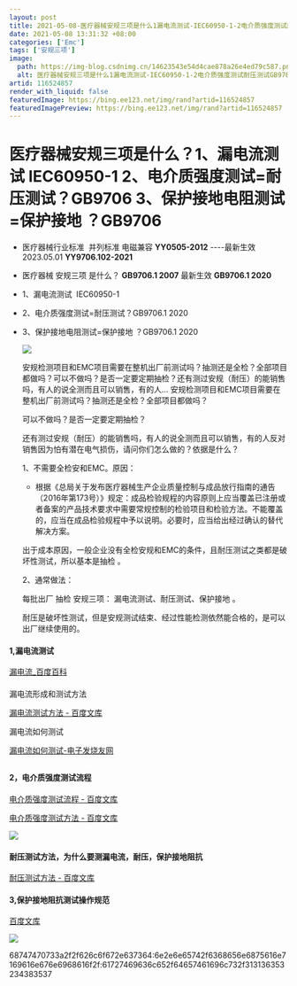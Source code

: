 ```yaml
---
layout: post
title: 2021-05-08-医疗器械安规三项是什么1漏电流测试-IEC60950-1-2电介质强度测试耐压测试GB9706-3保护接地电阻测试保护接地-GB9706
date: 2021-05-08 13:31:32 +08:00
categories: ['Emc']
tags: ['安规三项']
image:
  path: https://img-blog.csdnimg.cn/14623543e54d4cae878a26e4ed79c587.png?x-oss-process=image/resize,m_fixed,h_150
  alt: 医疗器械安规三项是什么1漏电流测试-IEC60950-1-2电介质强度测试耐压测试GB9706-3保护接地电阻测试保护接地-GB9706
artid: 116524857
render_with_liquid: false
featuredImage: https://bing.ee123.net/img/rand?artid=116524857
featuredImagePreview: https://bing.ee123.net/img/rand?artid=116524857
---
```


# 医疗器械安规三项是什么？1、漏电流测试 IEC60950-1 2、电介质强度测试=耐压测试？GB9706 3、保护接地电阻测试=保护接地 ？GB9706

* 医疗器械行业标准  并列标准 电磁兼容
  **YY0505-2012**
  ----最新生效2023.05.01
  **YY9706.102-2021**
* 医疗器械
  安规三项
  是什么？
  **GB9706.1 2007**
  最新生效
  **GB9706.1 2020**
* 1、漏电流测试  IEC60950-1
* 2、电介质强度测试=耐压测试？GB9706.1 2020
* 3、保护接地电阻测试=保护接地 ？GB9706.1 2020

  ![](https://i-blog.csdnimg.cn/blog_migrate/4bf122421ecb16039caf21b0898fc112.png)

  安规检测项目和EMC项目需要在整机出厂前测试吗？抽测还是全检？全部项目都做吗？可以不做吗？是否一定要定期抽检？还有测过安规（耐压）的能销售吗，有人的说全测而且可以销售，有的人... 安规检测项目和EMC项目需要在整机出厂前测试吗？抽测还是全检？全部项目都做吗？

  可以不做吗？是否一定要定期抽检？

  还有测过安规（耐压）的能销售吗，有人的说全测而且可以销售，有的人反对销售因为怕有潜在电气损伤，请问你们怎么做的？依据是什么？

  1、不需要全检安和EMC。原因：

  - 根据《总局关于发布医疗器械生产企业质量控制与成品放行指南的通告（2016年第173号）》规定：成品检验规程的内容原则上应当覆盖已注册或者备案的产品技术要求中需要常规控制的检验项目和检验方法。不能覆盖的，应当在成品检验规程中予以说明。必要时，应当给出经过确认的替代解决方案。

  出于成本原因，一般企业没有全检安规和EMC的条件，且耐压测试之类都是破坏性测试，所以基本是抽检
  。

  2、通常做法：

  每批出厂
  抽检
  安规三项：
  漏电流测试、耐压测试、保护接地
  。

  耐压是破坏性测试，但是安规测试结束、经过性能检测依然能合格的，是可以出厂继续使用的。

#### 1,漏电流测试

[漏电流\_百度百科](https://baike.baidu.com/item/%E6%BC%8F%E7%94%B5%E6%B5%81/9730233?fr=aladdin "漏电流_百度百科")

#### 

漏电流形成和测试方法

[漏电流测试方法 - 百度文库](https://wenku.baidu.com/view/444cb179b207e87101f69e3143323968011cf4f8.html "漏电流测试方法 - 百度文库")

漏电流如何测试

[漏电流如何测试-电子发烧友网](http://m.elecfans.com/article/1064703.html "漏电流如何测试-电子发烧友网")

## 

#### 2，电介质强度测试流程

[电介质强度测试流程 - 百度文库](https://wenku.baidu.com/view/a62d9d07b52acfc789ebc9f4.html "电介质强度测试流程 - 百度文库")

[电介质强度测试方法 - 百度文库](https://wenku.baidu.com/view/894f2aa919e8b8f67d1cb909.html "电介质强度测试方法 - 百度文库")

![](https://i-blog.csdnimg.cn/blog_migrate/fa20ea5f19464c69289204d417017f51.png)

#### 耐压测试方法，为什么要测漏电流，耐压，保护接地阻抗

[耐压测试方法 - 百度文库](https://wenku.baidu.com/view/ec42b521b84ae45c3b358ca6.html "耐压测试方法 - 百度文库")

#### 3,保护接地阻抗测试操作规范

[百度文库](https://wenku.baidu.com/view/6f4379d33a3567ec102de2bd960590c69ec3d8c8.html "百度文库")

![](https://i-blog.csdnimg.cn/blog_migrate/871419efc4264e311a44766de34fb573.png)

68747470733a2f2f626c6f672e637364:6e2e6e65742f6368656e6875616e7169616e676e6968616f2f:61727469636c652f64657461696c732f313136353234383537